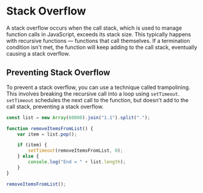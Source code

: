 # Stack Overflow

A stack overflow occurs when the call stack, which is used to manage function calls in JavaScript, exceeds its stack size. This typically happens with recursive functions — functions that call themselves. If a termination condition isn't met, the function will keep adding to the call stack, eventually causing a stack overflow.

## Preventing Stack Overflow

To prevent a stack overflow, you can use a technique called trampolining. This involves breaking the recursive call into a loop using `setTimeout`. `setTimeout` schedules the next call to the function, but doesn't add to the call stack, preventing a stack overflow.

```javascript
const list = new Array(60000).join("1.1").split(".");

function removeItemsFromList() {
	var item = list.pop();

	if (item) {
		setTimeout(removeItemsFromList, 0);
	} else {
		console.log("End = " + list.length);
	}
}

removeItemsFromList();
```
